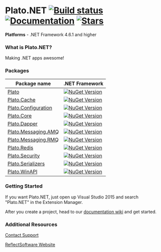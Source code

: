 # Plato.NET  [![Build status](https://ci.appveyor.com/api/projects/status/github/reflectsoftware/Plato.NET?svg=true)](https://ci.appveyor.com/project/reflectsoftware/Plato.NET) [![Documentation](https://img.shields.io/badge/docs-wiki-yellow.svg)](https://github.com/reflectsoftware/Plato.NET/wiki) [![Stars](https://img.shields.io/github/stars/reflectsoftware/Plato.NET.svg)](https://github.com/reflectsoftware/Plato.NET/stargazers) 

**Platforms** - .NET Framework 4.6.1 and higher

### What is Plato.NET?

Making .NET apps awesome!



### Packages

Package name  | .NET Framework
------------- | ---------------
[Plato](http://www.nuget.org/packages/Plato/) | [![NuGet Version](http://img.shields.io/nuget/v/Plato.svg?style=flat)](http://www.nuget.org/packages/Plato/) 
[Plato.Cache](http://www.nuget.org/packages/Plato.Cache/) | [![NuGet Version](http://img.shields.io/nuget/v/Plato.Cache.svg?style=flat)](http://www.nuget.org/packages/Plato.Cache/)
[Plato.Configuration](http://www.nuget.org/packages/Plato.Configuration/) | [![NuGet Version](http://img.shields.io/nuget/v/Plato.Configuration.svg?style=flat)](http://www.nuget.org/packages/Plato.Configuration/)
[Plato.Core](http://www.nuget.org/packages/Plato.Core/) | [![NuGet Version](http://img.shields.io/nuget/v/Plato.Core.svg?style=flat)](http://www.nuget.org/packages/Plato.Core/)
[Plato.Dapper](http://www.nuget.org/packages/Plato.Dapper/) | [![NuGet Version](http://img.shields.io/nuget/v/Plato.Dapper.svg?style=flat)](http://www.nuget.org/packages/Plato.Dapper/)
[Plato.Messaging.AMQ](http://www.nuget.org/packages/Plato.Messaging.AMQ/) | [![NuGet Version](http://img.shields.io/nuget/v/Plato.Messaging.AMQ.svg?style=flat)](http://www.nuget.org/packages/Plato.Messaging.AMQ/)
[Plato.Messaging.RMQ](http://www.nuget.org/packages/Plato.Messaging.RMQ/) | [![NuGet Version](http://img.shields.io/nuget/v/Plato.Messaging.RMQ.svg?style=flat)](http://www.nuget.org/packages/Plato.Messaging.RMQ/)
[Plato.Redis](http://www.nuget.org/packages/Plato.Redis/) | [![NuGet Version](http://img.shields.io/nuget/v/Plato.Redis.svg?style=flat)](http://www.nuget.org/packages/Plato.Redis/)
[Plato.Security](http://www.nuget.org/packages/Plato.Security/) | [![NuGet Version](http://img.shields.io/nuget/v/Plato.Security.svg?style=flat)](http://www.nuget.org/packages/Plato.Security/)
[Plato.Serializers](http://www.nuget.org/packages/Plato.Serializers/) | [![NuGet Version](http://img.shields.io/nuget/v/Plato.Serializers.svg?style=flat)](http://www.nuget.org/packages/Plato.Serializers/)
[Plato.WinAPI](http://www.nuget.org/packages/Plato.WinAPI/) | [![NuGet Version](http://img.shields.io/nuget/v/Plato.WinAPI.svg?style=flat)](http://www.nuget.org/packages/Plato.WinAPI/)


### Getting Started


If you want Plato.NET, just open up Visual Studio 2015 and search "Plato.NET" in the Extension Manager.

After you create a project, head to our [documentation wiki](https://github.com/reflectsoftware/Plato.NET/wiki) and get started.


### Additional Resources

[Contact Support](support@reflectsoftware.com)

[ReflectSoftware Website](http://reflectsoftware.com)
